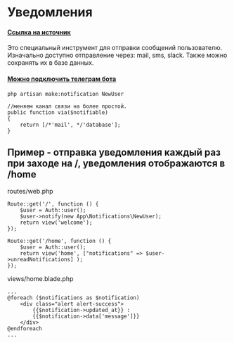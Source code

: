 # Уведомления

####  [Ссылка на источник](https://laravel.demiart.ru/laravel-notifications/)

Это специальный инструмент для отправки сообщений пользователю.  
Изначально доступно отправление через: mail, sms, slack. Также можно сохранять их в базе данных.   
#### [Можно подключить телеграм бота](https://github.com/laravel-notification-channels/telegram)


`php artisan make:notification NewUser`

 
```
//меняем канал связи на более простой.
public function via($notifiable)
{
    return [/*'mail', */'database'];
}
```

## Пример - отправка уведомления каждый раз при заходе на /, уведомления отображаются в /home 


routes/web.php
```
Route::get('/', function () {
    $user = Auth::user();
    $user->notify(new App\Notifications\NewUser);
    return view('welcome');
});

Route::get('/home', function () {
    $user = Auth::user();
    return view('home', ["notifications" => $user->unreadNotifications] );
});
```
views/home.blade.php
```
...
@foreach ($notifications as $notification)
    <div class="alert alert-success">
        {{$notification->updated_at}} : 
        {{$notification->data['message']}}
    </div>
@endforeach
...
```